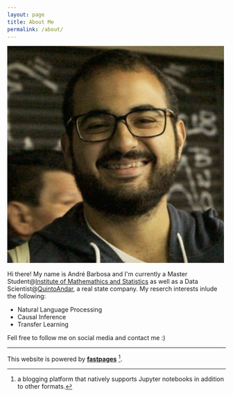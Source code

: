 ```yaml
---
layout: page
title: About Me
permalink: /about/
---
```

![](./images/myself.png)


Hi there! My name is André Barbosa and I'm currently a Master Student@[Institute of Mathemathics and Statistics](https://www.ime.usp.br/en/institute) as well as a Data Scientist@[QuintoAndar](https://www.quintoandar.com.br/), a real state company. My reserch interests inlude the following:
- Natural Language Processing
- Causal Inference
- Transfer Learning


Fell free to follow me on social media and contact me :)

---
This website is powered by **[fastpages](https://github.com/fastai/fastpages)** [^1].



[^1]:a blogging platform that natively supports Jupyter notebooks in addition to other formats.
